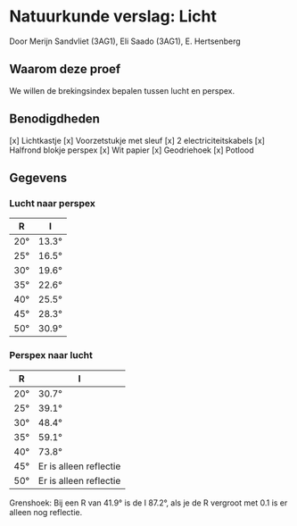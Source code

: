 # Natuurkunde verslag: Licht
Door Merijn Sandvliet (3AG1), Eli Saado (3AG1), E. Hertsenberg

## Waarom deze proef
We willen de brekingsindex bepalen tussen lucht en perspex.

## Benodigdheden
[x] Lichtkastje
[x] Voorzetstukje met sleuf
[x] 2 electriciteitskabels
[x] Halfrond blokje perspex
[x] Wit papier
[x] Geodriehoek
[x] Potlood

## Gegevens

### Lucht naar perspex

R|I
---|---
20°|13.3°
25°|16.5°
30°|19.6°
35°|22.6°
40°|25.5°
45°|28.3°
50°|30.9°

### Perspex naar lucht

R|I
---|---
20°|30.7°
25°|39.1°
30°|48.4°
35°|59.1°
40°|73.8°
45°|Er is alleen reflectie
50°|Er is alleen reflectie

Grenshoek: Bij een R van 41.9° is de I 87.2°, als je de R vergroot met 0.1 is er alleen nog reflectie.
